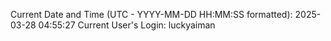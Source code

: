 Current Date and Time (UTC - YYYY-MM-DD HH:MM:SS formatted): 2025-03-28 04:55:27
Current User's Login: luckyaiman
